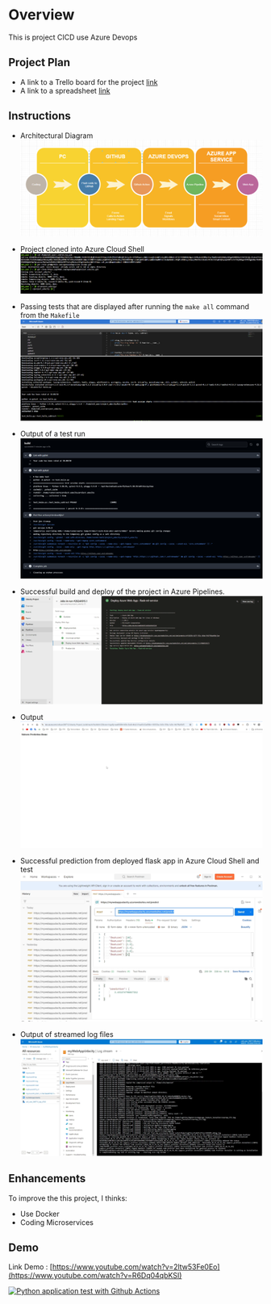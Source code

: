 # Overview

This is project CICD use Azure Devops

## Project Plan

* A link to a Trello board for the project [link](https://trello.com/b/Mu6T4zkp/udacity)
* A link to a spreadsheet [link](https://1drv.ms/x/c/8ff766691b4f241a/EY-guQtcj9hCrLR1GOu_494Bqf_nPMScXruXrnqJvrcbHA?e=y1I5YN)

## Instructions

* Architectural Diagram
![Alt text](Evidence/Digram.png)
* Project cloned into Azure Cloud Shell
![Alt text](Evidence/2.png)

* Passing tests that are displayed after running the `make all` command from the `Makefile`
![Alt text](Evidence/3.png)
* Output of a test run
![Alt text](Evidence/4.png)
* Successful build and deploy of the project in Azure Pipelines. 
![Alt text](Evidence/5.png)
* Output
![Alt text](Evidence/6.png)
* Successful prediction from deployed flask app in Azure Cloud Shell and test
![Alt text](Evidence/7.png)
* Output of streamed log files 
![Alt text](Evidence/8.png)

## Enhancements
To improve the this project, I thinks:
- Use Docker
- Coding Microservices
## Demo 

Link Demo : [https://www.youtube.com/watch?v=2ltw53Fe0Eo](https://www.youtube.com/watch?v=R6Dq04qbKSI)

[![Python application test with Github Actions](https://github.com/ngoxuanphap/project_udacity/actions/workflows/pythonapp.yml/badge.svg)](https://github.com/ngoxuanphap/project_udacity/actions/workflows/pythonapp.yml)


